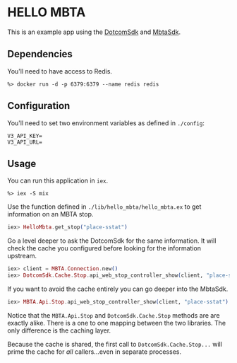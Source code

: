 # HELLO MBTA

This is an example app using the [DotcomSdk](https://github.com/anthonyshull/dotcom-sdk) and [MbtaSdk](https://github.com/anthonyshull/mbta-sdk).

## Dependencies

You'll need to have access to Redis.

```shell
%> docker run -d -p 6379:6379 --name redis redis
```

## Configuration

You'll need to set two environment variables as defined in `./config`:

```shell
V3_API_KEY=
V3_API_URL=
```

## Usage

You can run this application in `iex`.

```shell
%> iex -S mix
```

Use the function defined in `./lib/hello_mbta/hello_mbta.ex` to get information on an MBTA stop.

```elixir
iex> HelloMbta.get_stop("place-sstat")
```

Go a level deeper to ask the DotcomSdk for the same information.
It will check the cache you configured before looking for the information upstream.

```elixir
iex> client = MBTA.Connection.new()
iex> DotcomSdk.Cache.Stop.api_web_stop_controller_show(client, "place-sstat").data.attributes
```

If you want to avoid the cache entirely you can go deeper into the MbtaSdk.

```elixir
iex> MBTA.Api.Stop.api_web_stop_controller_show(client, "place-sstat") |> Kernel.elem(1) |> Map.from_struct() |> Map.get(:data) |> Map.from_struct() |> Map.get(:attributes)
```

Notice that the `MBTA.Api.Stop` and `DotcomSdk.Cache.Stop` methods are are exactly alike.
There is a one to one mapping between the two libraries.
The only difference is the caching layer.

Because the cache is shared, the first call to `DotcomSdk.Cache.Stop...` will prime the cache for *all* callers...even in separate processes.